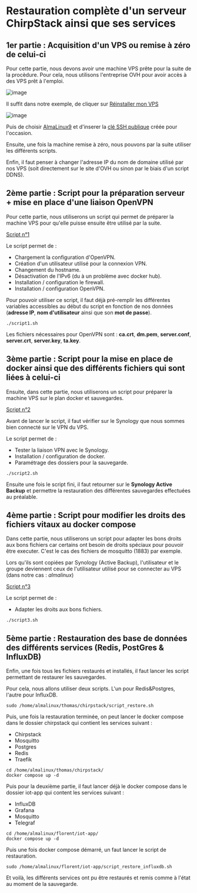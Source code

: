 # Restauration complète d'un serveur ChirpStack ainsi que ses services

## 1er partie : Acquisition d'un VPS ou remise à zéro de celui-ci

Pour cette partie, nous devons avoir une machine VPS prête pour la suite de la procèdure. Pour cela, nous utilisons l'entreprise OVH pour avoir accès à des VPS prêt à l'emploi.

![image](https://github.com/user-attachments/assets/56d58b6f-48e4-4278-b169-04da5fa4824e)

Il suffit dans notre exemple, de cliquer sur <ins>Réinstaller mon VPS</ins>

![image](https://github.com/user-attachments/assets/ed3e2571-2826-4eb7-9988-d188c5f17780)

Puis de choisir <ins>AlmaLinux9</ins> et d'inserer la <ins>clé SSH publique</ins> créée pour l'occasion.

Ensuite, une fois la machine remise à zéro, nous pouvons par la suite utiliser les différents scripts.

Enfin, il faut penser à changer l'adresse IP du nom de domaine utilisé par nos VPS (soit directement sur le site d'OVH ou sinon par le biais d'un script DDNS).

## 2ème partie : Script pour la préparation serveur + mise en place d'une liaison OpenVPN

Pour cette partie, nous utiliserons un script qui permet de préparer la machine VPS pour qu'elle puisse ensuite être utilisé par la suite.

[Script n°1](https://github.com/Grievous400/Projet-M1-TRI/blob/main/restauration/script1.sh)

Le script permet de :
* Chargement la configuration d'OpenVPN.
* Création d'un utilisateur utilisé pour la connexion VPN.
* Changement du hostname.
* Désactivation de l'IPv6 (du à un problème avec docker hub).
* Installation / configuration le firewall.
* Installation / configuration OpenVPN.

Pour pouvoir utiliser ce script, il faut déjà pré-remplir les différentes variables accessibles au début du script en fonction de nos données (**adresse IP**, **nom d'utilisateur** ainsi que son **mot de passe**).

```
./script1.sh
```

Les fichiers nécessaires pour OpenVPN sont : **ca.crt**, **dm.pem**, **server.conf**, **server.crt**, **server.key**, **ta.key**.

## 3ème partie : Script pour la mise en place de docker ainsi que des différents fichiers qui sont liées à celui-ci

Ensuite, dans cette partie, nous utiliserons un script pour préparer la machine VPS sur le plan docker et sauvegardes.

[Script n°2](https://github.com/Grievous400/Projet-M1-TRI/blob/main/restauration/script2.sh)

Avant de lancer le script, il faut vérifier sur le Synology que nous sommes bien connecté sur le VPN du VPS.

Le script permet de :
* Tester la liaison VPN avec le Synology.
* Installation / configuration de docker.
* Paramétrage des dossiers pour la sauvegarde.

```
./script2.sh
```

Ensuite une fois le script fini, il faut retourner sur le **Synology Active Backup** et permettre la restauration des différentes sauvegardes effectuées au préalable.

## 4ème partie : Script pour modifier les droits des fichiers vitaux au docker compose

Dans cette partie, nous utiliserons un script pour adapter les bons droits aux bons fichiers car certains ont besoin de droits spéciaux pour pouvoir être executer. C'est le cas des fichiers de mosquitto (1883) par exemple.

Lors qu'ils sont copiées par Synology (Active Backup), l'utilisateur et le groupe deviennent ceux de l'utilisateur utilisé pour se connecter au VPS (dans notre cas : *almalinux*)

[Script n°3](https://github.com/Grievous400/Projet-M1-TRI/blob/main/restauration/script3.sh)

Le script permet de :
* Adapter les droits aux bons fichiers.

```
./script3.sh
```

## 5ème partie : Restauration des base de données des différents services (Redis, PostGres & InfluxDB)

Enfin, une fois tous les fichiers restaurés et installés, il faut lancer les script permettant de restaurer les sauvegardes.

Pour cela, nous allons utiliser deux scripts. L'un pour Redis&Postgres, l'autre pour InfluxDB.

```
sudo /home/almalinux/thomas/chirpstack/script_restore.sh
```

Puis, une fois la restauration terminée, on peut lancer le docker compose dans le dossier chirpstack qui contient les services suivant :
* Chirpstack
* Mosquitto
* Postgres
* Redis
* Traefik

```
cd /home/almalinux/thomas/chirpstack/
docker compose up -d
```

Puis pour la deuxième partie, il faut lancer déjà le docker compose dans le dossier iot-app qui content les services suivant :

* InfluxDB
* Grafana
* Mosquitto
* Telegraf

```
cd /home/almalinux/florent/iot-app/
docker compose up -d
```

Puis une fois docker compose démarré, un faut lancer le script de restauration.

```
sudo /home/almalinux/florent/iot-app/script_restore_influxdb.sh
```

Et voilà, les différents services ont pu être restaurés et remis comme à l'état au moment de la sauvegarde.
